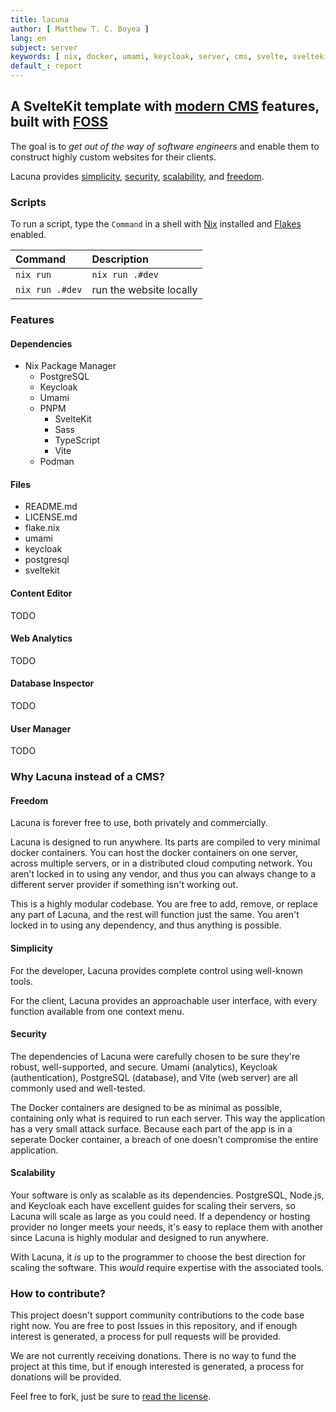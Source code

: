 ```yaml
---
title: lacuna
author: [ Matthew T. C. Boyea ]
lang: en
subject: server
keywords: [ nix, docker, umami, keycloak, server, cms, svelte, sveltekit, typescript, sass, website, fly, fly.io ]
default_: report
---
```

## A SvelteKit template with [modern CMS](https://jamstack.org/headless-cms/) features, built with [FOSS](https://en.wikipedia.org/wiki/Free_and_open-source_software)

The goal is to *get out of the way of software engineers* and enable them to construct highly custom websites for their clients.

Lacuna provides [simplicity](#simplicity), [security](#security), [scalability](#scalability), and [freedom](#freedom).

### Scripts

To run a script, type the `Command` in a shell with [Nix](https://nixos.org/download/) installed and [Flakes](https://nixos.wiki/wiki/Flakes) enabled.

| Command | Description |
|:--- |:--- |
| `nix run` | `nix run .#dev` |
| `nix run .#dev` | run the website locally |

### Features

#### Dependencies

- Nix Package Manager
  - PostgreSQL
  - Keycloak
  - Umami
  - PNPM
    - SvelteKit
    - Sass
    - TypeScript
    - Vite
  - Podman

#### Files

- README.md
- LICENSE.md
- flake.nix
- umami
- keycloak
- postgresql
- sveltekit

#### Content Editor

TODO

#### Web Analytics

TODO

#### Database Inspector

TODO

#### User Manager

TODO

### Why Lacuna instead of a CMS?

#### Freedom

Lacuna is forever free to use, both privately and commercially.

Lacuna is designed to run anywhere.
Its parts are compiled to very minimal docker containers.
You can host the docker containers on one server, across multiple servers, or in a distributed cloud computing network.
You aren't locked in to using any vendor, and thus you can always change to a different server provider if something isn't working out.

This is a highly modular codebase.
You are free to add, remove, or replace any part of Lacuna, and the rest will function just the same.
You aren't locked in to using any dependency, and thus anything is possible.

#### Simplicity

For the developer, Lacuna provides complete control using well-known tools.

For the client, Lacuna provides an approachable user interface, with every function available from one context menu.

#### Security

The dependencies of Lacuna were carefully chosen to be sure they're robust, well-supported, and secure.
Umami (analytics), Keycloak (authentication), PostgreSQL (database), and Vite (web server) are all commonly used and well-tested.

The Docker containers are designed to be as minimal as possible, containing only what is required to run each server.
This way the application has a very small attack surface.
Because each part of the app is in a seperate Docker container, a breach of one doesn't compromise the entire application.

#### Scalability

Your software is only as scalable as its dependencies.
PostgreSQL, Node.js, and Keycloak each have excellent guides for scaling their servers, so Lacuna will scale as large as you could need.
If a dependency or hosting provider no longer meets your needs, it's easy to replace them with another since Lacuna is highly modular and designed to run anywhere.

With Lacuna, it *is* up to the programmer to choose the best direction for scaling the software.
This *would* require expertise with the associated tools.

### How to contribute?

This project doesn't support community contributions to the code base right now.
You are free to post Issues in this repository, and if enough interest is generated, a process for pull requests will be provided.

We are not currently receiving donations.
There is no way to fund the project at this time, but if enough interested is generated, a process for donations will be provided.

Feel free to fork, just be sure to [read the license](./LICENSE.md).


